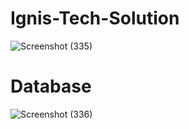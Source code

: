 # Ignis-Tech-Solution

![Screenshot (335)](https://user-images.githubusercontent.com/99121557/196758597-27182ae8-631c-42fb-a85a-12cffb92b484.png)

# Database
![Screenshot (336)](https://user-images.githubusercontent.com/99121557/196759023-7391cc37-afd6-4a5e-a9b5-d211fc1fc5e6.png)
